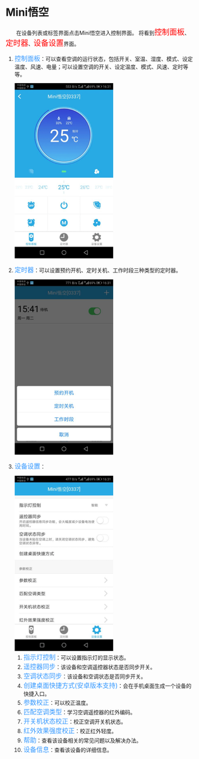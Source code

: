 # Mini悟空

&emsp;&emsp;在设备列表或标签界面点击Mini悟空进入控制界面。 将看到<font style='color:#ff0000;font-size:20px'>控制面板</font>、<font style='color:#ff0000;font-size:20px'>定时器</font>、<font style='color:#ff0000;font-size:20px'>设备设置</font>界面。

1. <font style='color:#3699ff;font-size:17px'>控制面板</font>：可以查看空调的运行状态，包括开关、室温、湿度、模式、设定温度、风速、电量；可以设置空调的开关、设定温度、模式、风速、定时等等。

	<img src="../images/MacBee/Mini悟空/控制界面.png" width = "262" height = "465">
	
2. <font style='color:#3699ff;font-size:17px'>定时器</font>：可以设置预约开机、定时关机、工作时段三种类型的定时器。

	<img src="../images/MacBee/Mini悟空/定时器.png" width = "262" height = "465">
	
3. <font style='color:#3699ff;font-size:17px'>设备设置</font>：

	<img src="../images/MacBee/Mini悟空/设备设置.png" width = "262" height = "465">
	
	1. <font style='color:#3699ff;font-size:17px'>指示灯控制</font>：可以设置指示灯的显示状态。
	2. <font style='color:#3699ff;font-size:17px'>遥控器同步</font>：该设备和空调遥控器状态是否同步开关。
	3. <font style='color:#3699ff;font-size:17px'>空调状态同步</font>：该设备和空调状态是否同步开关。
	4. <font style='color:#3699ff;font-size:17px'>创建桌面快捷方式(安卓版本支持)</font>：会在手机桌面生成一个设备的快捷入口。
	5.	<font style='color:#3699ff;font-size:17px'>参数校正</font>：可以校正温度。
	6.	<font style='color:#3699ff;font-size:17px'>匹配空调类型</font>：学习空调遥控器的红外编码。
	7.	<font style='color:#3699ff;font-size:17px'>开关机状态校正</font>：校正空调开关机状态。
	8.	<font style='color:#3699ff;font-size:17px'>红外效果强度校正</font>：校正红外轻度。
	9.	<font style='color:#3699ff;font-size:17px'>帮助</font>：查看该设备相关的常见问题以及解决办法。
	10. <font style='color:#3699ff;font-size:17px'>设备信息</font>：查看该设备的详细信息。
